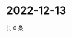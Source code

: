 # 2022-12-13

共 0 条

<!-- BEGIN WEIBO -->
<!-- 最后更新时间 Tue Dec 13 2022 15:00:53 GMT+0800 (China Standard Time) -->

<!-- END WEIBO -->
